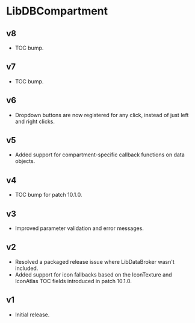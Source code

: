 # LibDBCompartment

## v8
- TOC bump.

## v7
- TOC bump.

## v6
- Dropdown buttons are now registered for any click, instead of just left and right clicks.

## v5
- Added support for compartment-specific callback functions on data objects.

## v4
- TOC bump for patch 10.1.0.

## v3
- Improved parameter validation and error messages.

## v2
- Resolved a packaged release issue where LibDataBroker wasn't included.
- Added support for icon fallbacks based on the IconTexture and IconAtlas TOC fields introduced in patch 10.1.0.

## v1

- Initial release.
